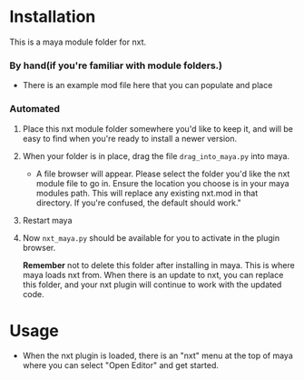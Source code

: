 # Installation
This is a maya module folder for nxt.

### By hand(if you're familiar with module folders.)
* There is an example mod file here that you can populate and place

### Automated
1. Place this nxt module folder somewhere you'd like to keep it, and will be easy to find when you're ready to install a newer version.
2. When your folder is in place, drag the file `drag_into_maya.py` into maya.
    * A file browser will appear. Please select the folder you'd like the nxt module file to go in. Ensure the location you choose is in your maya modules path. This will replace any existing nxt.mod in that directory. If you're confused, the default should work."
3. Restart maya
4. Now `nxt_maya.py` should be available for you to activate in the plugin browser.

    **Remember** not to delete this folder after installing in maya. This is where maya loads nxt from. When there is an update to nxt, you can replace this folder, and your nxt plugin will continue to work with the updated code.

# Usage
* When the nxt plugin is loaded, there is an "nxt" menu at the top of maya where you can select "Open Editor" and get started.